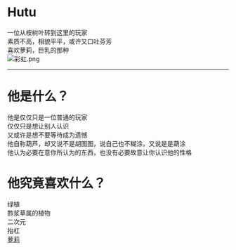 Hutu
===
一位从桉树叶转到这里的玩家  
素质不高，相貌平平，或许又口吐芬芳  
喜欢萝莉，巨乳的那种  
![彩虹.png](https://i.loli.net/2020/05/14/Jr8d9wtWnoQS21X.png)

---
他是什么？ 
===
他是仅仅只是一位普通的玩家  
仅仅只是想让别人认识  
又或许是想不要等待成为遗憾  
他自称葫芦，却又说不是胡图图，说自己也不糊涂，又说是是葫涂  
他认为必要在意你所认为的东西，也没有必要故意让你认识他的性格  

他究竟喜欢什么？
===
绿植  
酢浆草属的植物  
二次元  
抬杠  
[萝莉](https://www.mcbbs.net/thread-1031506-1-1.html)
